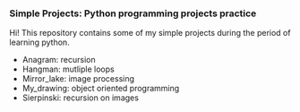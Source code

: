 ### Simple Projects: Python programming projects practice

Hi!
This repository contains some of my simple projects during the period of learning python.

* Anagram: recursion
* Hangman: mutliple loops
* Mirror_lake: image processing
* My_drawing: object oriented programming
* Sierpinski: recursion on images
